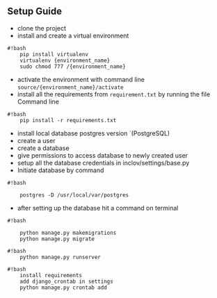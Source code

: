 
## Setup Guide

 - clone the project
 - install and create a virtual environment

```
#!bash
    pip install virtualenv
    virtualenv {environment_name}
    sudo chmod 777 /{environment_name}
```

 - activate the environment with command line `source/{environment_name}/activate`
 - install all the requirements from `requirement.txt` by running the file Command line

```
#!bash
    pip install -r requirements.txt
```

 - install local database postgres version `(PostgreSQL) 
 - create a user
 - create a database
 - give permissions to access database to newly created user
 - setup all the database credentials in inclov/settings/base.py
 - Initiate database by command

```
#!bash

    postgres -D /usr/local/var/postgres
```

 - after setting up the database hit a command on terminal


```
#!bash

    python manage.py makemigrations
    python manage.py migrate
```


```
#!bash
    python manage.py runserver

```

```
#!bash
    install requirements
    add django_crontab in settings
    python manage.py crontab add


```
